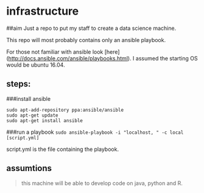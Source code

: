 # infrastructure
##aim
Just a repo to put my staff to create a data science machine.

This repo will most probably contains only an ansible playbook.

For those not familiar with ansible look [here] (http://docs.ansible.com/ansible/playbooks.html).
I assumed the starting OS would be ubuntu 16.04.

## steps:
###install ansible
```
sudo apt-add-repository ppa:ansible/ansible
sudo apt-get update
sudo apt-get install ansible
```
###run a playbook
`sudo ansible-playbook -i "localhost, " -c local [script.yml]`

script.yml is the file containing the playbook.

## assumtions
> this machine will be able to develop code on java, python and R.






